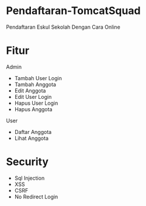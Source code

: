 # Pendaftaran-TomcatSquad
Pendaftaran Eskul Sekolah Dengan Cara Online

# Fitur
Admin
- Tambah User Login
- Tambah Anggota
- Edit Anggota
- Edit User Login
- Hapus User Login
- Hapus Anggota

User
- Daftar Anggota
- Lihat Anggota

# Security
- Sql Injection
- XSS
- CSRF
- No Redirect Login
